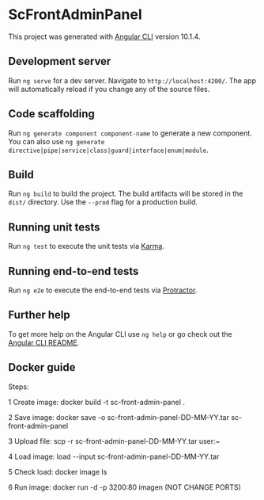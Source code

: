 # ScFrontAdminPanel

This project was generated with [Angular CLI](https://github.com/angular/angular-cli) version 10.1.4.

## Development server

Run `ng serve` for a dev server. Navigate to `http://localhost:4200/`. The app will automatically reload if you change any of the source files.

## Code scaffolding

Run `ng generate component component-name` to generate a new component. You can also use `ng generate directive|pipe|service|class|guard|interface|enum|module`.

## Build

Run `ng build` to build the project. The build artifacts will be stored in the `dist/` directory. Use the `--prod` flag for a production build.

## Running unit tests

Run `ng test` to execute the unit tests via [Karma](https://karma-runner.github.io).

## Running end-to-end tests

Run `ng e2e` to execute the end-to-end tests via [Protractor](http://www.protractortest.org/).

## Further help

To get more help on the Angular CLI use `ng help` or go check out the [Angular CLI README](https://github.com/angular/angular-cli/blob/master/README.md).

## Docker guide 
Steps:

1 Create image: docker build -t sc-front-admin-panel .

2 Save image: docker save -o  sc-front-admin-panel-DD-MM-YY.tar sc-front-admin-panel

3 Upload file: scp -r sc-front-admin-panel-DD-MM-YY.tar user:~

4 Load image: load --input sc-front-admin-panel-DD-MM-YY.tar

5 Check load: docker image ls

6 Run image: docker run -d -p 3200:80 imagen (NOT CHANGE PORTS)
